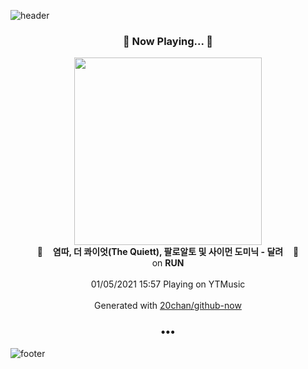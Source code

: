 ![header](https://capsule-render.vercel.app/api?type=wave&height=170&section=header&text=Hi.%20I'm%20SHIFT&fontColor=090707&fontAlignX=45&fontAlignY=65&fontSize=100)

<h3 align="center">🎵 Now Playing... 🎵</h3>
<p align="center">
  <a href="https://music.youtube.com/channel/UCyS1jT2cQS4JOMk6e6UIWHQ">
    <img width="300" src="https://lh3.googleusercontent.com/GJQZ4pMRZOHXEn9gRy9qZM5jjvkNjjbrRelk25zPCtIKRJFnNmgRc2O_y3U9HwUQ4sHtI9kTR3Oyx8ku">
  </a>
  <br>
  🎵&nbsp&nbsp&nbsp <b>염따, 더 콰이엇(The Quiett), 팔로알토 및 사이먼 도미닉 - 달려</b> &nbsp&nbsp&nbsp🎵
  <br>
  on <b>RUN</b>
  
  <br />
  <br />
  01/05/2021 15:57 Playing on YTMusic
  <br />
  <br />
  Generated with <a href="https://github.com/20chan/github-now">20chan/github-now</a>
</p>

<h3 align="center">•••</h3>

![footer](https://capsule-render.vercel.app/api?type=wave&height=150&section=footer)
